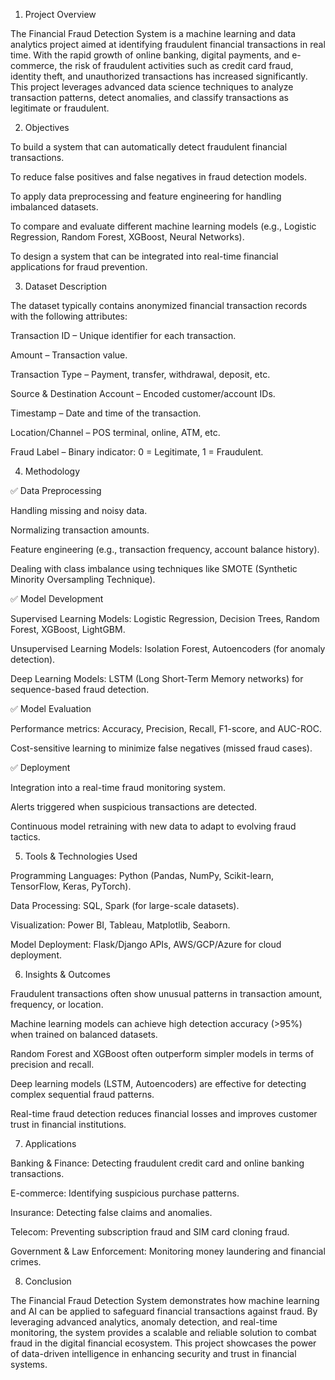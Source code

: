 1. Project Overview

The Financial Fraud Detection System is a machine learning and data analytics project aimed at identifying fraudulent financial transactions in real time. With the rapid growth of online banking, digital payments, and e-commerce, the risk of fraudulent activities such as credit card fraud, identity theft, and unauthorized transactions has increased significantly. This project leverages advanced data science techniques to analyze transaction patterns, detect anomalies, and classify transactions as legitimate or fraudulent.

2. Objectives

To build a system that can automatically detect fraudulent financial transactions.

To reduce false positives and false negatives in fraud detection models.

To apply data preprocessing and feature engineering for handling imbalanced datasets.

To compare and evaluate different machine learning models (e.g., Logistic Regression, Random Forest, XGBoost, Neural Networks).

To design a system that can be integrated into real-time financial applications for fraud prevention.

3. Dataset Description

The dataset typically contains anonymized financial transaction records with the following attributes:

Transaction ID – Unique identifier for each transaction.

Amount – Transaction value.

Transaction Type – Payment, transfer, withdrawal, deposit, etc.

Source & Destination Account – Encoded customer/account IDs.

Timestamp – Date and time of the transaction.

Location/Channel – POS terminal, online, ATM, etc.

Fraud Label – Binary indicator: 0 = Legitimate, 1 = Fraudulent.

4. Methodology
   
✅ Data Preprocessing

Handling missing and noisy data.

Normalizing transaction amounts.

Feature engineering (e.g., transaction frequency, account balance history).

Dealing with class imbalance using techniques like SMOTE (Synthetic Minority Oversampling Technique).

✅ Model Development

Supervised Learning Models: Logistic Regression, Decision Trees, Random Forest, XGBoost, LightGBM.

Unsupervised Learning Models: Isolation Forest, Autoencoders (for anomaly detection).

Deep Learning Models: LSTM (Long Short-Term Memory networks) for sequence-based fraud detection.

✅ Model Evaluation

Performance metrics: Accuracy, Precision, Recall, F1-score, and AUC-ROC.

Cost-sensitive learning to minimize false negatives (missed fraud cases).

✅ Deployment

Integration into a real-time fraud monitoring system.

Alerts triggered when suspicious transactions are detected.

Continuous model retraining with new data to adapt to evolving fraud tactics.

5. Tools & Technologies Used

Programming Languages: Python (Pandas, NumPy, Scikit-learn, TensorFlow, Keras, PyTorch).

Data Processing: SQL, Spark (for large-scale datasets).

Visualization: Power BI, Tableau, Matplotlib, Seaborn.

Model Deployment: Flask/Django APIs, AWS/GCP/Azure for cloud deployment.

6. Insights & Outcomes

Fraudulent transactions often show unusual patterns in transaction amount, frequency, or location.

Machine learning models can achieve high detection accuracy (>95%) when trained on balanced datasets.

Random Forest and XGBoost often outperform simpler models in terms of precision and recall.

Deep learning models (LSTM, Autoencoders) are effective for detecting complex sequential fraud patterns.

Real-time fraud detection reduces financial losses and improves customer trust in financial institutions.

7. Applications

Banking & Finance: Detecting fraudulent credit card and online banking transactions.

E-commerce: Identifying suspicious purchase patterns.

Insurance: Detecting false claims and anomalies.

Telecom: Preventing subscription fraud and SIM card cloning fraud.

Government & Law Enforcement: Monitoring money laundering and financial crimes.

8. Conclusion

The Financial Fraud Detection System demonstrates how machine learning and AI can be applied to safeguard financial transactions against fraud. By leveraging advanced analytics, anomaly detection, and real-time monitoring, the system provides a scalable and reliable solution to combat fraud in the digital financial ecosystem. This project showcases the power of data-driven intelligence in enhancing security and trust in financial systems.
